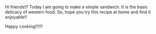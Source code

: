 Hi friends!!!
Today I am going to make a simple sandwich. It is the basic delicacy of western food.
So, hope you try this recipe at home and find it enjoyable!!

Happy cooking!!!!!!